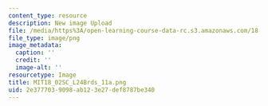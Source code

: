 ```yaml
---
content_type: resource
description: New image Upload
file: /media/https%3A/open-learning-course-data-rc.s3.amazonaws.com/18-02sc-multivariable-calculus-fall-2010/2e3777039098ab123e27def8787be340_MIT18_02SC_L24Brds_11a.png
file_type: image/png
image_metadata:
  caption: ''
  credit: ''
  image-alt: ''
resourcetype: Image
title: MIT18_02SC_L24Brds_11a.png
uid: 2e377703-9098-ab12-3e27-def8787be340
---
```

